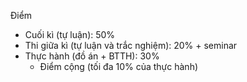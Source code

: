 Điểm
- Cuối kì (tự luận): 50%
- Thi giữa kì (tự luận và trắc nghiệm): 20% + seminar
- Thực hành (đồ án + BTTH): 30%
	- Điểm cộng (tối đa 10% của thực hành)